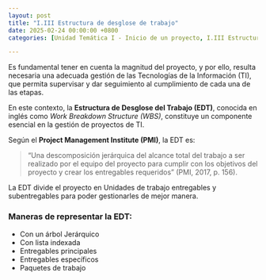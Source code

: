 ```yaml
---
layout: post
title: "I.III Estructura de desglose de trabajo"
date: 2025-02-24 00:00:00 +0800
categories: [Unidad Temática I - Inicio de un proyecto, I.III Estructura de desglose de trabajo]

---
```

Es fundamental tener en cuenta la magnitud del proyecto, y por ello, resulta necesaria una adecuada gestión de las Tecnologías de la Información (TI), que permita supervisar y dar seguimiento al cumplimiento de cada una de las etapas.

En este contexto, la **Estructura de Desglose del Trabajo (EDT)**, conocida en inglés como *Work Breakdown Structure (WBS)*, constituye un componente esencial en la gestión de proyectos de TI. 

Según el **Project Management Institute (PMI)**, la EDT es: 
> “Una descomposición jerárquica del alcance total del trabajo a ser realizado por el equipo del proyecto para cumplir con los objetivos del proyecto y crear los entregables requeridos” (PMI, 2017, p. 156).

La EDT divide el proyecto en Unidades de trabajo entregables y subentregables para poder gestionarles de mejor manera.

### Maneras de representar la EDT:
- Con un árbol Jerárquico
- Con lista indexada
- Entregables principales
- Entregables específicos 
- Paquetes de trabajo

